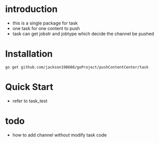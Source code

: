 # introduction
- this is a single package for task
- one task for one content to push
- task can get jobstr and jobtype which decide the channel be pushed

# Installation

	go get github.com/jackson198608/goProject/pushContentCenter/task 

# Quick Start
- refer to task_test

# todo
- how to add channel without modify task code

